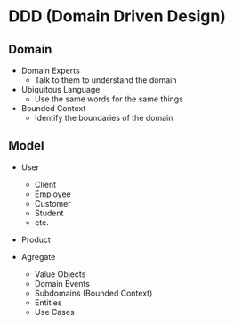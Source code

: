# DDD (Domain Driven Design)

## Domain

- Domain Experts
  - Talk to them to understand the domain
- Ubiquitous Language
  - Use the same words for the same things
- Bounded Context
  - Identify the boundaries of the domain

## Model

- User
  - Client
  - Employee
  - Customer
  - Student
  - etc.
- Product

- Agregate
  - Value Objects
  - Domain Events
  - Subdomains (Bounded Context)
  - Entities
  - Use Cases

